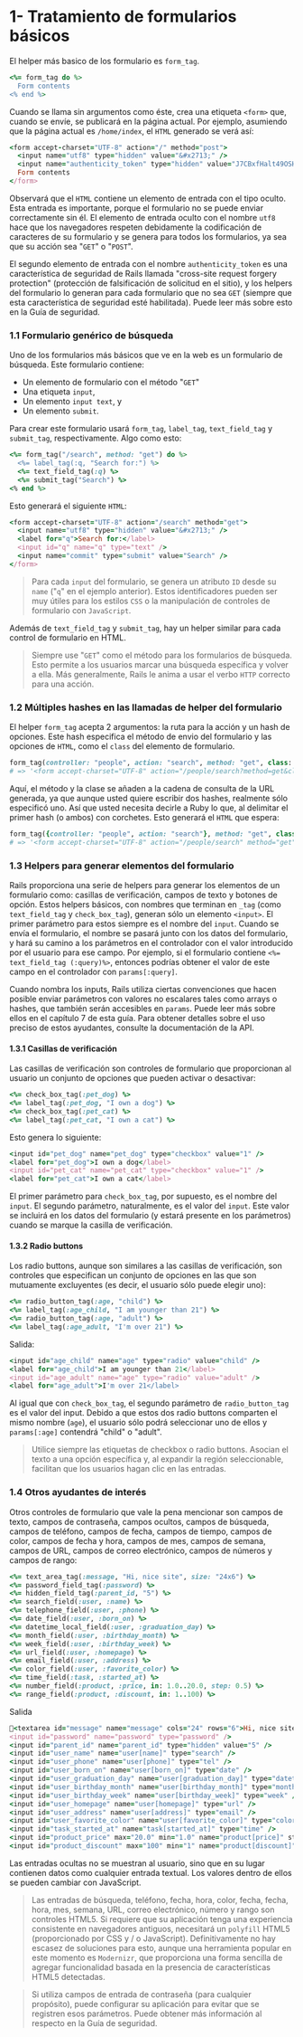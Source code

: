# 1- Tratamiento de formularios básicos

El helper más basico de los formulario es `form_tag`.

```ruby
<%= form_tag do %>
  Form contents
<% end %>
```

Cuando se llama sin argumentos como éste, crea una etiqueta `<form>` que, cuando se envíe, se publicará en la página actual. Por ejemplo, asumiendo que la página actual es `/home/index`, el `HTML` generado se verá así:

```ruby
<form accept-charset="UTF-8" action="/" method="post">
  <input name="utf8" type="hidden" value="&#x2713;" />
  <input name="authenticity_token" type="hidden" value="J7CBxfHalt49OSHp27hblqK20c9PgwJ108nDHX/8Cts=" />
  Form contents
</form>
```

Observará que el `HTML` contiene un elemento de entrada con el tipo oculto. Esta entrada es importante, porque el formulario no se puede enviar correctamente sin él. El elemento de entrada oculto con el nombre `utf8` hace que los navegadores respeten debidamente la codificación de caracteres de su formulario y se genera para todos los formularios, ya sea que su acción sea "`GET`" o "`POST`".

El segundo elemento de entrada con el nombre `authenticity_token` es una característica de seguridad de Rails llamada "cross-site request forgery protection" \(protección de falsificación de solicitud en el sitio\), y los helpers del formulario lo generan para cada formulario que no sea `GET` \(siempre que esta característica de seguridad esté habilitada\). Puede leer más sobre esto en la Guía de seguridad.

### 1.1 Formulario genérico de búsqueda

Uno de los formularios más básicos que ve en la web es un formulario de búsqueda. Este formulario contiene:

* Un elemento de formulario con el método "`GET`"
* Una etiqueta `input`,
* Un elemento `input text`, y
* Un elemento `submit`.

Para crear este formulario usará `form_tag`, `label_tag`, `text_field_tag` y `submit_tag`, respectivamente. Algo como esto:

```ruby
<%= form_tag("/search", method: "get") do %>
  <%= label_tag(:q, "Search for:") %>
  <%= text_field_tag(:q) %>
  <%= submit_tag("Search") %>
<% end %>
```

Esto generará el siguiente `HTML`:

```ruby
<form accept-charset="UTF-8" action="/search" method="get">
  <input name="utf8" type="hidden" value="&#x2713;" />
  <label for="q">Search for:</label>
  <input id="q" name="q" type="text" />
  <input name="commit" type="submit" value="Search" />
</form>
```

> Para cada `input` del formulario, se genera un atributo `ID` desde su `name` \("`q`" en el ejemplo anterior\). Estos identificadores pueden ser muy útiles para los estilos `CSS` o la manipulación de controles de formulario con `JavaScript`.

Además de `text_field_tag` y `submit_tag`, hay un helper similar para cada control de formulario en HTML.

> Siempre use "`GET`" como el método para los formularios de búsqueda. Esto permite a los usuarios marcar una búsqueda específica y volver a ella. Más generalmente, Rails le anima a usar el verbo `HTTP` correcto para una acción.

### 1.2 Múltiples hashes en las llamadas de helper del formulario

El helper `form_tag` acepta 2 argumentos: la ruta para la acción y un hash de opciones. Este hash especifica el método de envio del formulario y las opciones de `HTML`, como el `class` del elemento de formulario.

```ruby
form_tag(controller: "people", action: "search", method: "get", class: "nifty_form")
# => '<form accept-charset="UTF-8" action="/people/search?method=get&class=nifty_form" method="post">'
```

Aquí, el método y la clase se añaden a la cadena de consulta de la URL generada, ya que aunque usted quiere escribir dos hashes, realmente sólo especificó uno. Así que usted necesita decirle a Ruby lo que, al delimitar el primer hash \(o ambos\) con corchetes. Esto generará el `HTML` que espera:

```ruby
form_tag({controller: "people", action: "search"}, method: "get", class: "nifty_form")
# => '<form accept-charset="UTF-8" action="/people/search" method="get" class="nifty_form">'
```



### 1.3 Helpers para generar elementos del formulario

Rails proporciona una serie de helpers para generar los elementos de un formulario como: casillas de verificación, campos de texto y botones de opción. Estos helpers básicos, con nombres que terminan en `_tag` \(como `text_field_tag` y `check_box_tag`\), generan sólo un elemento `<input>`. El primer parámetro para estos siempre es el nombre del `input`. Cuando se envía el formulario, el nombre se pasará junto con los datos del formulario, y hará su camino a los parámetros en el controlador con el valor introducido por el usuario para ese campo. Por ejemplo, si el formulario contiene `<%= text_field_tag (:query)%>`, entonces podrías obtener el valor de este campo en el controlador con `params[:query]`.

Cuando nombra los inputs, Rails utiliza ciertas convenciones que hacen posible enviar parámetros con valores no escalares tales como arrays o hashes, que también serán accesibles en `params`. Puede leer más sobre ellos en el capítulo 7 de esta guía. Para obtener detalles sobre el uso preciso de estos ayudantes, consulte la documentación de la API.

#### 1.3.1 Casillas de verificación

Las casillas de verificación son controles de formulario que proporcionan al usuario un conjunto de opciones que pueden activar o desactivar:

```ruby
<%= check_box_tag(:pet_dog) %>
<%= label_tag(:pet_dog, "I own a dog") %>
<%= check_box_tag(:pet_cat) %>
<%= label_tag(:pet_cat, "I own a cat") %>
```

Esto genera lo siguiente:

```ruby
<input id="pet_dog" name="pet_dog" type="checkbox" value="1" />
<label for="pet_dog">I own a dog</label>
<input id="pet_cat" name="pet_cat" type="checkbox" value="1" />
<label for="pet_cat">I own a cat</label>
```

El primer parámetro para `check_box_tag`, por supuesto, es el nombre del `input`. El segundo parámetro, naturalmente, es el valor del `input`. Este valor se incluirá en los datos del formulario \(y estará presente en los parámetros\) cuando se marque la casilla de verificación.

#### 1.3.2 Radio buttons

Los radio buttons, aunque son similares a las casillas de verificación, son controles que especifican un conjunto de opciones en las que son mutuamente excluyentes \(es decir, el usuario sólo puede elegir uno\):

```ruby
<%= radio_button_tag(:age, "child") %>
<%= label_tag(:age_child, "I am younger than 21") %>
<%= radio_button_tag(:age, "adult") %>
<%= label_tag(:age_adult, "I'm over 21") %>
```

Salida:

```ruby
<input id="age_child" name="age" type="radio" value="child" />
<label for="age_child">I am younger than 21</label>
<input id="age_adult" name="age" type="radio" value="adult" />
<label for="age_adult">I'm over 21</label>
```

Al igual que con `check_box_tag`, el segundo parámetro de `radio_button_tag` es el valor del input. Debido a que estos dos radio buttons comparten el mismo nombre \(`age`\), el usuario sólo podrá seleccionar uno de ellos y `params[:age]` contendrá "child" o "adult".

> Utilice siempre las etiquetas de checkbox o radio buttons. Asocian el texto a una opción específica y, al expandir la región seleccionable, facilitan que los usuarios hagan clic en las entradas.





### 1.4 Otros ayudantes de interés

Otros controles de formulario que vale la pena mencionar son campos de texto, campos de contraseña, campos ocultos, campos de búsqueda, campos de teléfono, campos de fecha, campos de tiempo, campos de color, campos de fecha y hora, campos de mes, campos de semana, campos de URL, campos de correo electrónico, campos de números y campos de rango:

```ruby
<%= text_area_tag(:message, "Hi, nice site", size: "24x6") %>
<%= password_field_tag(:password) %>
<%= hidden_field_tag(:parent_id, "5") %>
<%= search_field(:user, :name) %>
<%= telephone_field(:user, :phone) %>
<%= date_field(:user, :born_on) %>
<%= datetime_local_field(:user, :graduation_day) %>
<%= month_field(:user, :birthday_month) %>
<%= week_field(:user, :birthday_week) %>
<%= url_field(:user, :homepage) %>
<%= email_field(:user, :address) %>
<%= color_field(:user, :favorite_color) %>
<%= time_field(:task, :started_at) %>
<%= number_field(:product, :price, in: 1.0..20.0, step: 0.5) %>
<%= range_field(:product, :discount, in: 1..100) %>
```

Salida

```ruby
<textarea id="message" name="message" cols="24" rows="6">Hi, nice site</textarea>
<input id="password" name="password" type="password" />
<input id="parent_id" name="parent_id" type="hidden" value="5" />
<input id="user_name" name="user[name]" type="search" />
<input id="user_phone" name="user[phone]" type="tel" />
<input id="user_born_on" name="user[born_on]" type="date" />
<input id="user_graduation_day" name="user[graduation_day]" type="datetime-local" />
<input id="user_birthday_month" name="user[birthday_month]" type="month" />
<input id="user_birthday_week" name="user[birthday_week]" type="week" />
<input id="user_homepage" name="user[homepage]" type="url" />
<input id="user_address" name="user[address]" type="email" />
<input id="user_favorite_color" name="user[favorite_color]" type="color" value="#000000" />
<input id="task_started_at" name="task[started_at]" type="time" />
<input id="product_price" max="20.0" min="1.0" name="product[price]" step="0.5" type="number" />
<input id="product_discount" max="100" min="1" name="product[discount]" type="range" />
```

Las entradas ocultas no se muestran al usuario, sino que en su lugar contienen datos como cualquier entrada textual. Los valores dentro de ellos se pueden cambiar con JavaScript.

> Las entradas de búsqueda, teléfono, fecha, hora, color, fecha, fecha, hora, mes, semana, URL, correo electrónico, número y rango son controles HTML5. Si requiere que su aplicación tenga una experiencia consistente en navegadores antiguos, necesitará un `polyfill` HTML5 \(proporcionado por CSS y / o JavaScript\). Definitivamente no hay escasez de soluciones para esto, aunque una herramienta popular en este momento es `Modernizr`, que proporciona una forma sencilla de agregar funcionalidad basada en la presencia de características HTML5 detectadas.

> Si utiliza campos de entrada de contraseña \(para cualquier propósito\), puede configurar su aplicación para evitar que se registren esos parámetros. Puede obtener más información al respecto en la Guía de seguridad.



















